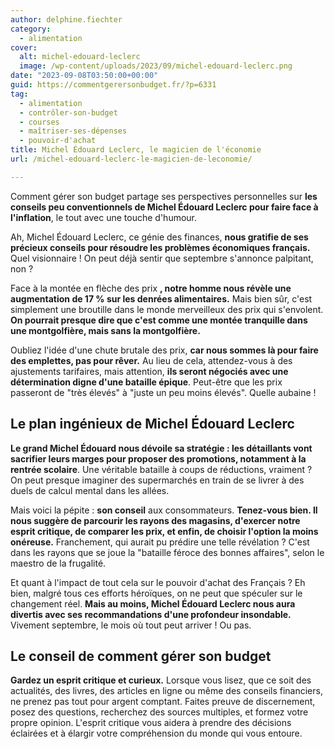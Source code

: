 ```yaml
---
author: delphine.fiechter
category:
  - alimentation
cover:
  alt: michel-edouard-leclerc
  image: /wp-content/uploads/2023/09/michel-edouard-leclerc.png
date: "2023-09-08T03:50:00+00:00"
guid: https://commentgerersonbudget.fr/?p=6331
tag:
  - alimentation
  - contrôler-son-budget
  - courses
  - maîtriser-ses-dépenses
  - pouvoir-d'achat
title: Michel Édouard Leclerc, le magicien de l'économie
url: /michel-edouard-leclerc-le-magicien-de-leconomie/

---
```

Comment gérer son budget partage ses perspectives personnelles sur **les conseils peu conventionnels de Michel Édouard Leclerc pour faire face à l'inflation**, le tout avec une touche d'humour.

Ah, Michel Édouard Leclerc, ce génie des finances, **nous gratifie de ses précieux conseils pour résoudre les problèmes économiques français.** Quel visionnaire ! On peut déjà sentir que septembre s'annonce palpitant, non ?

Face à la montée en flèche des prix **, notre homme nous révèle une augmentation de 17 % sur les denrées alimentaires.** Mais bien sûr, c'est simplement une broutille dans le monde merveilleux des prix qui s'envolent. **On pourrait presque dire que c'est comme une montée tranquille dans une montgolfière, mais sans la montgolfière.**

Oubliez l'idée d'une chute brutale des prix, **car nous sommes là pour faire des emplettes, pas pour rêver.** Au lieu de cela, attendez-vous à des ajustements tarifaires, mais attention, **ils seront négociés avec une détermination digne d'une bataille épique**. Peut-être que les prix passeront de "très élevés" à "juste un peu moins élevés". Quelle aubaine !

## Le plan ingénieux de Michel Édouard Leclerc

**Le grand Michel Édouard nous dévoile sa stratégie : les détaillants vont sacrifier leurs marges pour proposer des promotions, notamment à la rentrée scolaire**. Une véritable bataille à coups de réductions, vraiment ? On peut presque imaginer des supermarchés en train de se livrer à des duels de calcul mental dans les allées.

Mais voici la pépite : **son conseil** aux consommateurs. **Tenez-vous bien. Il nous suggère de parcourir les rayons des magasins, d'exercer notre esprit critique, de comparer les prix, et enfin, de choisir l'option la moins onéreuse.** Franchement, qui aurait pu prédire une telle révélation ? C'est dans les rayons que se joue la "bataille féroce des bonnes affaires", selon le maestro de la frugalité.

Et quant à l'impact de tout cela sur le pouvoir d'achat des Français ? Eh bien, malgré tous ces efforts héroïques, on ne peut que spéculer sur le changement réel. **Mais au moins, Michel Édouard Leclerc nous aura divertis avec ses recommandations d'une profondeur insondable.** Vivement septembre, le mois où tout peut arriver ! Ou pas.

## Le conseil de comment gérer son budget

**Gardez un esprit critique et curieux.** Lorsque vous lisez, que ce soit des actualités, des livres, des articles en ligne ou même des conseils financiers, ne prenez pas tout pour argent comptant. Faites preuve de discernement, posez des questions, recherchez des sources multiples, et formez votre propre opinion. L'esprit critique vous aidera à prendre des décisions éclairées et à élargir votre compréhension du monde qui vous entoure.
